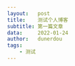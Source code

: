 ```yaml
---
layout:   post
title:    测试个人博客
subtitle: 第一篇文章
data:     2022-01-24
author:   dunerdou
tags:
    - 测试
---
```

